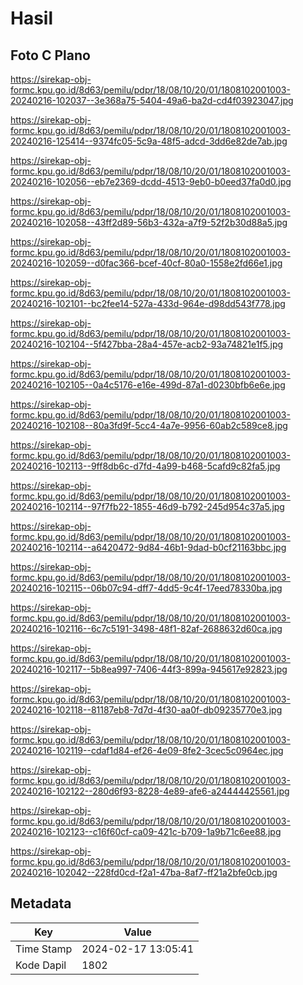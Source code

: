 # Hasil

## Foto C Plano

https://sirekap-obj-formc.kpu.go.id/8d63/pemilu/pdpr/18/08/10/20/01/1808102001003-20240216-102037--3e368a75-5404-49a6-ba2d-cd4f03923047.jpg

https://sirekap-obj-formc.kpu.go.id/8d63/pemilu/pdpr/18/08/10/20/01/1808102001003-20240216-125414--9374fc05-5c9a-48f5-adcd-3dd6e82de7ab.jpg

https://sirekap-obj-formc.kpu.go.id/8d63/pemilu/pdpr/18/08/10/20/01/1808102001003-20240216-102056--eb7e2369-dcdd-4513-9eb0-b0eed37fa0d0.jpg

https://sirekap-obj-formc.kpu.go.id/8d63/pemilu/pdpr/18/08/10/20/01/1808102001003-20240216-102058--43ff2d89-56b3-432a-a7f9-52f2b30d88a5.jpg

https://sirekap-obj-formc.kpu.go.id/8d63/pemilu/pdpr/18/08/10/20/01/1808102001003-20240216-102059--d0fac366-bcef-40cf-80a0-1558e2fd66e1.jpg

https://sirekap-obj-formc.kpu.go.id/8d63/pemilu/pdpr/18/08/10/20/01/1808102001003-20240216-102101--bc2fee14-527a-433d-964e-d98dd543f778.jpg

https://sirekap-obj-formc.kpu.go.id/8d63/pemilu/pdpr/18/08/10/20/01/1808102001003-20240216-102104--5f427bba-28a4-457e-acb2-93a74821e1f5.jpg

https://sirekap-obj-formc.kpu.go.id/8d63/pemilu/pdpr/18/08/10/20/01/1808102001003-20240216-102105--0a4c5176-e16e-499d-87a1-d0230bfb6e6e.jpg

https://sirekap-obj-formc.kpu.go.id/8d63/pemilu/pdpr/18/08/10/20/01/1808102001003-20240216-102108--80a3fd9f-5cc4-4a7e-9956-60ab2c589ce8.jpg

https://sirekap-obj-formc.kpu.go.id/8d63/pemilu/pdpr/18/08/10/20/01/1808102001003-20240216-102113--9ff8db6c-d7fd-4a99-b468-5cafd9c82fa5.jpg

https://sirekap-obj-formc.kpu.go.id/8d63/pemilu/pdpr/18/08/10/20/01/1808102001003-20240216-102114--97f7fb22-1855-46d9-b792-245d954c37a5.jpg

https://sirekap-obj-formc.kpu.go.id/8d63/pemilu/pdpr/18/08/10/20/01/1808102001003-20240216-102114--a6420472-9d84-46b1-9dad-b0cf21163bbc.jpg

https://sirekap-obj-formc.kpu.go.id/8d63/pemilu/pdpr/18/08/10/20/01/1808102001003-20240216-102115--06b07c94-dff7-4dd5-9c4f-17eed78330ba.jpg

https://sirekap-obj-formc.kpu.go.id/8d63/pemilu/pdpr/18/08/10/20/01/1808102001003-20240216-102116--6c7c5191-3498-48f1-82af-2688632d60ca.jpg

https://sirekap-obj-formc.kpu.go.id/8d63/pemilu/pdpr/18/08/10/20/01/1808102001003-20240216-102117--5b8ea997-7406-44f3-899a-945617e92823.jpg

https://sirekap-obj-formc.kpu.go.id/8d63/pemilu/pdpr/18/08/10/20/01/1808102001003-20240216-102118--81187eb8-7d7d-4f30-aa0f-db09235770e3.jpg

https://sirekap-obj-formc.kpu.go.id/8d63/pemilu/pdpr/18/08/10/20/01/1808102001003-20240216-102119--cdaf1d84-ef26-4e09-8fe2-3cec5c0964ec.jpg

https://sirekap-obj-formc.kpu.go.id/8d63/pemilu/pdpr/18/08/10/20/01/1808102001003-20240216-102122--280d6f93-8228-4e89-afe6-a24444425561.jpg

https://sirekap-obj-formc.kpu.go.id/8d63/pemilu/pdpr/18/08/10/20/01/1808102001003-20240216-102123--c16f60cf-ca09-421c-b709-1a9b71c6ee88.jpg

https://sirekap-obj-formc.kpu.go.id/8d63/pemilu/pdpr/18/08/10/20/01/1808102001003-20240216-102042--228fd0cd-f2a1-47ba-8af7-ff21a2bfe0cb.jpg


## Metadata

| Key        | Value               |
| ---------- | ------------------- |
| Time Stamp | 2024-02-17 13:05:41 |
| Kode Dapil | 1802                |



